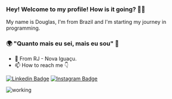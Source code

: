 ### Hey! Welcome to my profile! How is it going? 👋😄

My name is Douglas, I'm from Brazil and I'm starting my journey in programming.  
### 🌍 "Quanto mais eu sei, mais eu sou" 🧠

- 📍 From RJ - Nova Iguaçu.
- 📫 How to reach me 👇

[![Linkedin Badge](https://img.shields.io/badge/-LinkedIn-blue?style=flat-square&logo=Linkedin&logoColor=white&link=https://www.linkedin.com/in/isadora-rodrigues-stangarlin-48402b141/)](https://www.linkedin.com/in/douglas-de-oliveira-henrique-9b2b31176/) [![Instagram Badge](https://img.shields.io/badge/-Instagram-blue?style=flat-square&logo=Instagram&logoColor=white&link=https://www.instagram.com/papodedev/)](https://www.instagram.com/dg.oliveira96/) 

![working](https://user-images.githubusercontent.com/79033956/113070859-ec92ce80-9199-11eb-95f3-ffa5aebf4cf1.gif)



